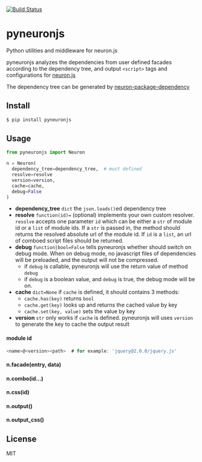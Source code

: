 [![Build Status](https://travis-ci.org/neuron-js/pyneuron.svg?branch=master)](https://travis-ci.org/neuron-js/pyneuron)

# pyneuronjs

Python utilities and middleware for neuron.js

pyneuronjs analyzes the dependencies from user defined facades according to the dependency tree, and output `<script>` tags and configurations for [neuron.js](https://github.com/kaelzhang/neuron) 

The dependency tree can be generated by [neuron-package-dependency](https://github.com/neuron-js/neuron-package-dependency)

## Install

```sh
$ pip install pyneuronjs
```

## Usage

```py
from pyneuronjs import Neuron

n = Neuron(
  dependency_tree=dependency_tree,  # must defined
  resolve=resolve
  version=version,                  
  cache=cache,
  debug=False
)
```

- **dependency_tree** `dict` the `json.loads()`ed dependency tree
- **resolve** `function(id)=` (optional) implements your own custom resolver. `resolve` accepts one parameter `id` which can be either a `str` of module id or a `list` of module ids. If a `str` is passed in, the method should returns the resolved absolute url of the module id. If `id` is a `list`, an url of comboed script files should be returned.
- **debug** `function|bool=False` tells pyneuronjs whether should switch on debug mode. When on debug mode, no javascript files of dependencies will be preloaded, and the output will not be compressed.
  - if `debug` is callable, pyneuronjs will use the return value of method `debug`
  - if `debug` is a boolean value, and `debug` is true, the debug mode will be on.
- **cache** `dict=None` if `cache` is defined, it should contains 3 methods:
  - `cache.has(key)` returns `bool`
  - `cache.get(key)` looks up and returns the cached value by key
  - `cache.set(key, value)` sets the value by key
- **version** `str` only works if `cache` is defined. pyneuronjs will uses `version`
to generate the key to cache the output result

#### module id

```js
<name>@<version><path>  # for example: 'jquery@2.0.0/jquery.js'
```

#### n.facade(entry, data)

#### n.combo(id...)

#### n.css(id)

#### n.output()

#### n.output_css()

## License

MIT
